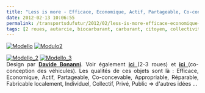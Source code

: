 ```yaml
---
title: "Less is more - Efficace, Economique, Actif, Partageable, Co-concevable, Appropriable, Réparable, Fabricable localement, Individuel, Collectif, Privé, Public"
date: 2012-02-13 10:06:55
permalink: /transportsdufutur/2012/02/less-is-more-efficace-economique-actif-partageable-co-concevable-appropriable-reparable-fabricable-l.html
tags: [2 roues, autarcie, biocarburant, carburant, citoyen, collectivité, commuter, Efficacité énergétique, innovation, intelligence collective, léger, low cost, mode doux, multimodes, obésité, open innovation, open source, Précarité, robustesse, Santé, sécurité, simplicité, véhicule mono-usage]
---
```


<p><a href="https://gabrielplassat.github.io/transportsdufutur/wp-content/uploads/sites/6/old/6a0120a66d2ad4970b01676240e1f4970b-800wi.jpg" rel="lightbox"><img alt="Modello" class="asset  asset-image at-xid-6a0120a66d2ad4970b01676240e1f4970b" src="/wp-content/uploads/sites/6/old/6a0120a66d2ad4970b01676240e1f4970b-500wi.jpg" style="margin-left: auto;margin-right: auto" title="Modello" /></a> <a href="https://gabrielplassat.github.io/transportsdufutur/wp-content/uploads/sites/6/old/6a0120a66d2ad4970b0168e7429239970c-800wi.jpg" rel="lightbox"><img alt="Modulo2" class="asset  asset-image at-xid-6a0120a66d2ad4970b0168e7429239970c" src="/wp-content/uploads/sites/6/old/6a0120a66d2ad4970b0168e7429239970c-500wi.jpg" style="margin-left: auto;margin-right: auto" title="Modulo2" /></a></p> <p style="text-align: justify"><a href="https://gabrielplassat.github.io/transportsdufutur/wp-content/uploads/sites/6/old/6a0120a66d2ad4970b0168e74295a1970c-800wi.jpg" rel="lightbox"><img alt="Modello_2" class="asset  asset-image at-xid-6a0120a66d2ad4970b0168e74295a1970c" src="/wp-content/uploads/sites/6/old/6a0120a66d2ad4970b0168e74295a1970c-500wi.jpg" style="margin-left: auto;margin-right: auto" title="Modello_2" /></a> <a href="https://gabrielplassat.github.io/transportsdufutur/wp-content/uploads/sites/6/old/6a0120a66d2ad4970b01676240eb1b970b-800wi.jpg" rel="lightbox"><img alt="Modello_3" class="asset  asset-image at-xid-6a0120a66d2ad4970b01676240eb1b970b" src="/wp-content/uploads/sites/6/old/6a0120a66d2ad4970b01676240eb1b970b-500wi.jpg" style="margin-left: auto;margin-right: auto" title="Modello_3" /></a><br />Design par <a href="http://www.davidebonannidesign.com/eng/" target="_blank"><strong>Davide Bonanni</strong></a>. Voir également <a href="https://gabrielplassat.github.io/transportsdufutur/2012/02/et-si-les-2-3-roues-etaient-aux-4-roues.html" target="_blank"><strong>ici </strong></a>(2-3 roues) et <a href="https://gabrielplassat.github.io/transportsdufutur/2012/01/co-creer-une-automobile-pour-linstant-cela-ne-sert-a-rien-mais-demain.html" target="_blank"><strong>ici </strong></a>(co-conception des véhicules). Les qualités de ces objets sont là : Efficace, Economique, Actif, Partageable, Co-concevable, Appropriable, Réparable, Fabricable localement, Individuel, Collectif, Privé, Public => d'autres idées ...<br /><br /><br /><br /></p>
